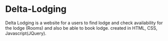 # Delta-Lodging
Delta Lodging is a website for a users to find lodge and check availability for the lodge (Rooms) and also be able to book lodge. created in HTML, CSS, Javascript(JQuery).

